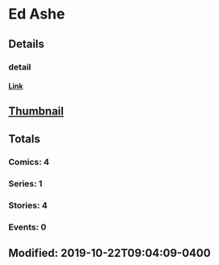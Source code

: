 # Ed  Ashe 
## Details
### detail
#### [Link](http://marvel.com/comics/creators/13313/ed_ashe?utm_campaign=apiRef&utm_source=225578a89fc76f3d20fbffda5d17a88d)
## [Thumbnail](http://i.annihil.us/u/prod/marvel/i/mg/b/40/image_not_available.jpg)
## Totals
### Comics: 4
### Series: 1
### Stories: 4
### Events: 0
## Modified: 2019-10-22T09:04:09-0400